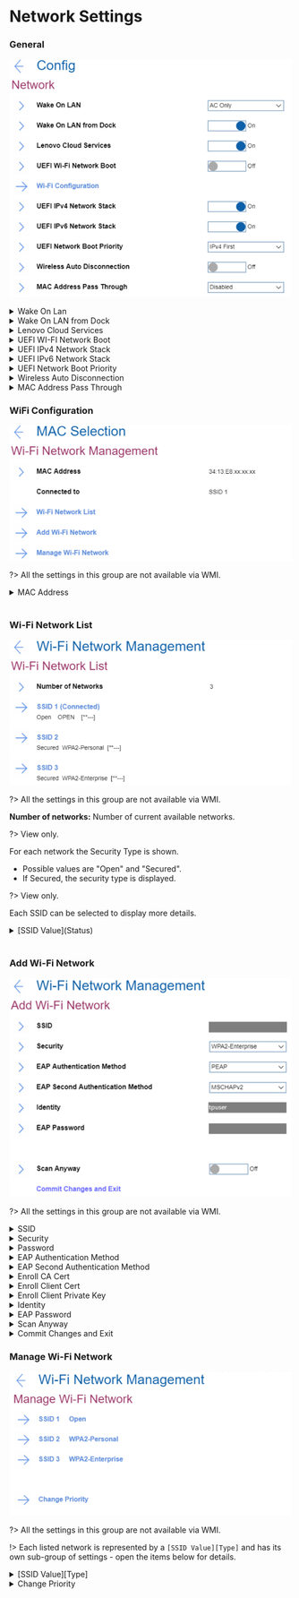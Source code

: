 # Network Settings #

### General ###

![](./img/network.png)

<details><summary>Wake On Lan</summary>

Whether Wake On LAN function works only when AC is attached, or also when with battery power.

!> Only for ThinkPads with built-in Ethernet port.

Possible options: <br>

1.	**AC Only** - Default.
2.	Disabled
3.	AC and Battery 

!>  AC is required with magic packet type Wake On LAN.

!> Wake On LAN function may be blocked due to password configuration.

| WMI Setting name | Values | Locked by SVP | AMD/Intel |
|:---|:---|:---|:---|
| WakeOnLAN | Disable, ACOnly, ACandBattery, Enable | No | Both |

</details>

<details><summary>Wake On LAN from Dock</summary>

!> Only for ThinkPads with no Ethernet port.

!>  Will not work while Secure Boot is disabled.

Possible options:

1.	**On** - Default.
2.	Off

!> Works only when ThinkPad USB-C Dock or ThinkPad Thunderbolt Dock is attached.

!> May be blocked due to password configuration.

| WMI Setting name | Values | Locked by SVP | AMD/Intel |
|:---|:---|:---|:---|
| WakeOnLANDock  | Disable, Enable | No | Both |

</details>

<details><summary>Lenovo Cloud Services</summary>

!> System connects Lenovo Cloud Services via HTTPs. DHCP option settings are not required.

!> This feature will not work while Secure Boot is disabled.

Possible options:

1.	**On** - Default.
2.	Off

**Lenovo Cloud Services Features**

Once this feature is switched `On`, it becomes available for selection in BIOS: [Startup](https://docs.lenovocdrt.com/#/bios/settings/thinkpad/startup), at either `Edit Boot Order`, or `Network Boot`, or via F12 Boot Menu.

Lenovo Cloud Services enables these additional options:

1. **Lenovo Cloud Deploy (ITC)** – sends Factory-Style images to customers for deployment in the field. More information: [Lenovo Cloud Deploy](https://www.lenovoclouddeploy.com/en/auth/welcome)
2. **Windows Virtual Desktop (VDI)** – provides VDI environment to customer. VDI itself will be setup by the customer (IT Admin). If this option is selected, then it will become available as a boot option.  
More information: <br> - [Client Virtualization & Infrastructure Solutions - Lenovo](https://www.lenovo.com/lt/lt/data-center/solutions/client-virtualization) <br> - [Windows Virtual Desktop](https://www.microsoft.com/en-us/microsoft-365/blog/2019/09/30/windows-virtual-desktop-generally-available-worldwide/).

| WMI Setting name | Values | Locked by SVP | AMD/Intel |
|:---|:---|:---|:---|
| LenovoCloudServices  | Disable, Enable | No | Intel |

</details>

<details><summary>UEFI WI-FI Network Boot</summary>

Wether to load UEFI Wi-Fi driver at next boot, able to connect to Access point.

Possible options:<br>

1. On
2. **Off** - Default.

?> Secure Boot must be enabled to use UEFI Network Boot.

| WMI Setting name | Values | Locked by SVP | AMD/Intel |
|:---|:---|:---|:---|
| WiFiNetworkBoot  | Disable, Enable | No | Intel |

</details>

<details><summary>UEFI IPv4 Network Stack</summary>

Whether to enable UEFI IPv4 Network Stack for UEFI environment.

Possible options:<br>

1. **On** - Default.
2. Off

| WMI Setting name | Values | Locked by SVP | AMD/Intel |
|:---|:---|:---|:---|
| IPv4NetworkStack  | Disable, Enable | No | Both |

</details>

<details><summary>UEFI IPv6 Network Stack</summary>

Whether to enable UEFI IPv6 Network Stack for UEFI environment.

Possible options:<br>

1. **On** - Default.
2. Off

| WMI Setting name | Values | Locked by SVP | AMD/Intel |
|:---|:---|:---|:---|
| IPv6NetworkStack  | Disable, Enable | No | Both |

</details>

<details><summary>UEFI Network Boot Priority</summary>

Select Network Stack priority for UEFI PXE Boot.

Possible options:

1. **IPv4 First** – Default.
2. IPv6 First

| WMI Setting name | Values | Locked by SVP | AMD/Intel |
|:---|:---|:---|:---|
| UefiPxeBootPriority  | IPv6First, IPv4First | No | Both |

</details>

<details><summary>Wireless Auto Disconnection</summary>

Whether to Auto Disconnect Wireless feature when Ethernet cable is connected to Ethernet LAN.

Possible states:

1. On
2. **Off** - Default.

| WMI Setting name | Values | Locked by SVP | AMD/Intel |
|:---|:---|:---|:---|
| WirelessAutoDisconnection  | Disable, Enable | No | Both |

</details>

<details><summary>MAC Address Pass Through</summary>

Whether to enable MAC Address Pass Through when dock is attached.

Possible options:

1. **Disabled** - Dock Ethernet uses its own MAC address. Default
2. Internal MAC Address - Dock Ethernet uses same MAC address as internal LAN.
3. Second MAC Address - Dock Ethernet uses the second MAC address that is stored in the system's EEPROM. This allows for a device-specific MAC address that is different from the internal NIC's MAC address so they can be managed separately if necessary.

?> For systems that do not have an internal NIC, the options are: <br> **off** - the dock will use it's own MAC Address <br> **on** - dock will use MAC address stored in the system EEPROM.

| WMI Setting name | Values | Locked by SVP | AMD/Intel |
|:---|:---|:---|:---|
| MACAddressPassThrough  | Disable, Enable, Second | No | Both |

</details>

### WiFi Configuration ###

![](./img/wifi.png)

?> All the settings in this group are not available via WMI.

<details><summary>MAC Address</summary>

Media access control (MAC) address of the wireless network interface controller.

?> View only.

!> There could be several MAC addresses for machines that have several wireless network interface controllers (NICs).

For every MAC Address the following information is shown:

* MAC Address - Media access control (MAC) address of the selected wireless network interface controller. 

?> View only.

Possible options:
   1. **Disconnected** - Default.
   2. Connected to [SSID]

?> Option `Connected to [SSID]` displays the ID of the wireless network.

</details>
<br>

### Wi-Fi Network List ###

![](./img/wifinetworklist.png)

?>  All the settings in this group are not available via WMI.

**Number of networks:** Number of current available networks. 

?> View only.

For each network the Security Type is shown.
 * Possible values are "Open" and "Secured".
 * If Secured, the security type is displayed.

?> View only.

Each SSID can be selected to display more details.
<details><summary>[SSID Value](Status)</summary>


![](./img/wifinetworkconfig.png)

<details><summary>Connection Status</summary>

Whether device is connected to this Wi-Fi network.

?> View only. 

Possible statuses:

1.	**Disconnected** - Default.
2.	Connected


</details>

<details><summary>SSID</summary>

SSID (Service Set Identifier) is the name of the wireless network.

?> View only.

</details>

<details><summary>Security</summary>

Security type of this Wi-Fi network.

?> View only.

Possible options:

1.	Open
2.	WPA2-Personal
3.	**WPA2-Enterprise** - Default.
4. PEAP
5. EAP-TLS

</details>

<details><summary>Password</summary>

Enter password.

!> Visible only for networks with security WPA2-Personal.

!> Password length: 8-63 characters.

</details>

<details><summary>EAP Authentication Method</summary>

Select EAP Authentication Method.

Possible options:

1. PEAP
2.	EAP-TLS

</details>

<details><summary>EAP Second Authentication Method</summary>

Select EAP Second Authentication Method.

Possible options:

1. MSCHAPv2

</details>

<details><summary>Enroll CA Cert</summary>

Enroll CA (Certification Authority) certificate.

Empty by default.

!> Visible only for networks with security WPA2-Enterprise.

</details>

<details><summary>Enroll Client Cert</summary>

Enroll client certificate.

Empty by default.

!> Visible only for networks with security WPA2-Enterprise and if `EAP Authentication Method` is `EAP-TLS`.

</details>

<details><summary>Enroll Client Private Key</summary>

Enroll client private key.

Empty by default.

!> Visible only for networks with security WPA2-Enterprise and if `EAP Authentication Method` is `EAP-TLS`.

</details>

<details><summary>Identity</summary>

Identity value if there is any. 

View only.

!> Identity length: 6-20 characters.

!> Visible only for networks with security WPA2-Enterprise.

</details>

<details><summary>EAP Password</summary>

Field for entering EAP password.

!> Password length: 1-63 characters.

!> Visible only for networks with security WPA2-Enterprise.

</details>

<details><summary>[Action]</summary>

Possible actions:

1.	Connect to this network - visible if device is not connected to this Wi-Fi network
2.	Disconnect - visible if device is connected to this Wi-Fi network

</details>

</details>
<br>

### Add Wi-Fi Network ###

![](./img/addwifinetwork.png)

?>  All the settings in this group are not available via WMI.

<details><summary>SSID</summary>

Field for entering SSID value.

</details>

<details><summary>Security</summary>

Select the security type of this Wi-Fi network.

Possible options:

1.	**Open** – Default
2.	WPA2 – Personal
3.	WPA2 – Enterprise

</details>

<details><summary>Password</summary>

Enter password.

!> Visible only for a network with security WPA2-Personal.

!> Password length: 8-63 characters.

</details>

<details><summary>EAP Authentication Method</summary>

!> Visible only for a network with security WPA2-Enterprise.

Possible options:

1.	**PEAP** – Default
2.	EAP-TLS


</details>

<details><summary>EAP Second Authentication Method</summary>

!> Visible only for a network with security WPA2-Enterprise and if `EAP Authentication Method` is `PEAP`.

Possible options:

1.	**MSCHAPv2** – Default.


</details>

<details><summary>Enroll CA Cert</summary>

Enroll CA (Certification Authority) certificate.

Empty by default.

!> Visible only for networks with security WPA2-Enterprise.

</details>

<details><summary>Enroll Client Cert</summary>

Enroll client certificate.

Empty by default.

!> Visible only for networks with security WPA2-Enterprise and if `EAP Authentication Method` is `EAP-TLS`.

</details>

<details><summary>Enroll Client Private Key</summary>

Enroll client private key.

Empty by default.

!> Visible only for networks with security WPA2-Enterprise and if `EAP Authentication Method` is `EAP-TLS`.

</details>

<details><summary>Identity</summary>

Enter identity value (if there is any).

!> Identity length: 6-20 characters.

!> Visible only for a network with security WPA2-Enterprise.

</details>

<details><summary>EAP Password</summary>

Field for entering EAP password.

!> Password length: 1-63 characters.

!> Visible only for a network with security WPA2-Enterprise.

</details>

<details><summary>Scan Anyway</summary>

Possible options:

1.	**On** - the network will be scanned when it does not broadcast its name. Default.
2.	Off - the network will not be scanned when it does not broadcast its name.

Visible only for a network with security WPA2-Enterprise.

</details>

<details><summary>Commit Changes and Exit</summary>

This is the option to save changes and exits back to the Manage Wi-Fi network page.

</details>

### Manage Wi-Fi Network ###

![](./img/managewifilist.png)

?>  All the settings in this group are not available via WMI.

!> Each listed network is represented by a `[SSID Value][Type]` and has its own sub-group of settings - open the items below for details.

<details><summary>[SSID Value][Type] </summary>

SSID value and its type.

Every SSID on the list leads to details for this network.

See descriptions below.

![](./img/managewificonfig.png)

<details><summary>SSID</summary>

Field for editing SSID value.

</details>

<details><summary>Security</summary>

Select the security type of this Wi-Fi network.

?> Default value depends on the network.

Possible options:

1.	Open
2.	WPA2-Personal
3.	WPA2-Enterprise


</details>

<details><summary>Password</summary>

Enter password.

!> Visible only for a network with security WPA2-Personal.

!> Password length: 8-63 characters.

</details>

<details><summary>EAP Authentication Method</summary>


Select EAP Authentication Method.

Possible options:

1.	**PEAP** – Default
2.	EAP-TLS

Visible only for a network with security WPA2-Enterprise.

</details>

<details><summary>EAP Second Authentication Method</summary>

Select Second EAP Authentication Method.

Possible options:

1.	**MSCHAPv2** – Default.

!> Visible only for a network with security WPA2-Enterprise and if `EAP Authentication Method` is `PEAP`.

</details>

<details><summary>Enroll CA Cert</summary>

Enroll CA (Certification Authority) certificate.

Empty by default.

!> Visible only for networks with security WPA2-Enterprise.

</details>

<details><summary>Enroll Client Cert</summary>

Enroll client certificate.

Empty by default.

!> Visible only for networks with security WPA2-Enterprise and if `EAP Authentication Method` is `EAP-TLS`.

</details>

<details><summary>Enroll Client Private Key</summary>

Enroll client private key.

Empty by default.

!> Visible only for networks with security WPA2-Enterprise and if `EAP Authentication Method` is `EAP-TLS`.

</details>

<details><summary>Identity</summary>

Enter identity value (if there is any).

!> Identity length: 6-20 characters.<br>

!> Visible only for a network with security WPA2-Enterprise.

</details>

<details><summary>EAP Password</summary>

Enter EAP password.

!> Password length: 1-63 characters.

!> Visible only for a network with security WPA2-Enterprise.

</details>

<details><summary>Scan Anyway</summary>

Whether the network will be scanned anyway, even if it does not broadcast its name.

Possible options:

1.	On
2.	**Off** - Default.

!> Visible only for a network with security WPA2-Enterprise.

</details>

<details><summary>Commit Changes and Exit</summary>

Save changes and exits back to the Manage Wi-Fi network page.

</details>

<details><summary>Forget This Network</summary>

Forget the settings for the selected network and disconnect from it.

</details>

</details>

<details><summary>Change Priority</summary>

View list of saved Wi-Fi networks.

?> The option will show a warning message if Network List is empty.

See descriptions below.

![](./img/managewifipriority.png)

<details><summary>Priority List</summary>

List of SSIDs of the saved networks.

</details>

<details><summary>Commit Changes and Exit</summary>

Save changes and exits back to the Manage Wi-Fi network page.

</details>


</details>
